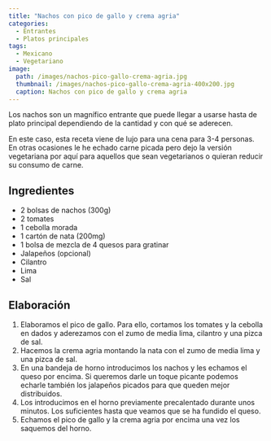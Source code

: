 ```yaml
---
title: "Nachos con pico de gallo y crema agria"
categories:
  - Entrantes
  - Platos principales
tags:
  - Mexicano
  - Vegetariano
image:
  path: /images/nachos-pico-gallo-crema-agria.jpg
  thumbnail: /images/nachos-pico-gallo-crema-agria-400x200.jpg
  caption: Nachos con pico de gallo y crema agria
---
```


Los nachos son un magnífico entrante que puede llegar a usarse hasta de plato principal dependiendo de la cantidad y con qué se aderecen.

En este caso, esta receta viene de lujo para una cena para 3-4 personas. En otras ocasiones le he echado carne picada pero dejo la versión vegetariana por aquí para aquellos que sean vegetarianos o quieran reducir su consumo de carne.

## Ingredientes

* 2 bolsas de nachos (300g)
* 2 tomates
* 1 cebolla morada
* 1 cartón de nata (200mg)
* 1 bolsa de mezcla de 4 quesos para gratinar
* Jalapeños (opcional)
* Cilantro
* Lima
* Sal

## Elaboración

1. Elaboramos el pico de gallo. Para ello, cortamos los tomates y la cebolla en dados y aderezamos con el zumo de media lima, cilantro y una pizca de sal.
2. Hacemos la crema agria montando la nata con el zumo de media lima y una pizca de sal.
3. En una bandeja de horno introducimos los nachos y les echamos el queso por encima. Si queremos darle un toque picante podemos echarle también los jalapeños picados para que queden mejor distribuidos.
4. Los introducimos en el horno previamente precalentado durante unos minutos. Los suficientes hasta que veamos que se ha fundido el queso.
5. Echamos el pico de gallo y la crema agria por encima una vez los saquemos del horno.
